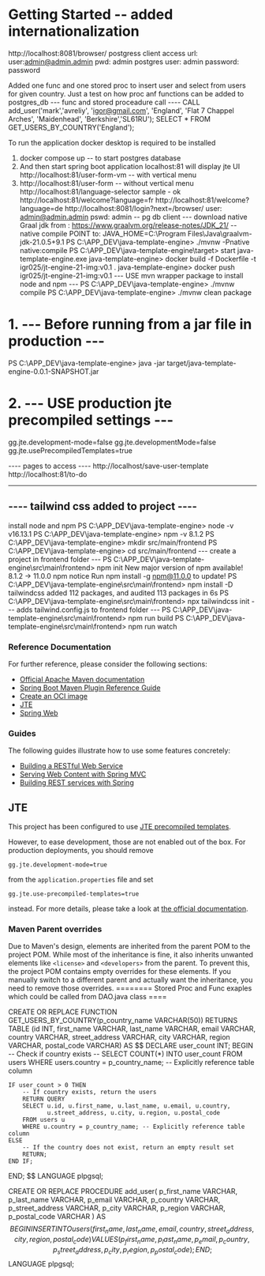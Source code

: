 # Getting Started  --  added internationalization
http://localhost:8081/browser/
postgress client access url: 
user:admin@admin.admin
pwd: admin
postgres  user: admin   password: password

Added one func and one stored proc to insert user and select from users 
for given country. Just a test on how proc anf functions can be added to postgres_db
---   func and stored proceadure call  ----
CALL add_user('mark','avreliy', 'igor@gmail.com', 'England', 'Flat 7 Chappel Arches', 'Maidenhead', 'Berkshire','SL61RU');
SELECT * FROM GET_USERS_BY_COUNTRY('England');

To run the application docker desktop is required to be installed
1) docker compose up       --  to start postgres database
2) And then start spring boot application  localhost:81 will display jte UI
   http://localhost:81/user-form-vm    -- with vertical menu 
3) http://localhost:81/user-form       -- without vertical menu
http://localhost:81/language-selector    sample - ok
http://localhost:81/welcome?language=fr
http://localhost:81/welcome?language=de
http://localhost:8081/login?next=/browser/
user:  admin@admin.admin
pswd:  admin
-- pg db client ---
download native Graal jdk from :
https://www.graalvm.org/release-notes/JDK_21/
-- native compile  POINT to: JAVA_HOME=C:\Program Files\Java\graalvm-jdk-21.0.5+9.1
PS C:\APP_DEV\java-template-engine> ./mvnw -Pnative native:compile
PS C:\APP_DEV\java-template-engine\target> start java-template-engine.exe
java-template-engine> docker build -f Dockerfile -t igr025/jt-engine-21-img:v0.1 .
java-template-engine> docker push igr025/jt-engine-21-img:v0.1
---  USE mvn wrapper package to install node and npm ---
PS C:\APP_DEV\java-template-engine> ./mvnw compile
PS C:\APP_DEV\java-template-engine> ./mvnw clean package

# 1. --- Before running from a jar file in production ---
PS C:\APP_DEV\java-template-engine>
java -jar target/java-template-engine-0.0.1-SNAPSHOT.jar

# 2. --- USE production jte precompiled settings ---
gg.jte.development-mode=false
gg.jte.developmentMode=false
gg.jte.usePrecompiledTemplates=true

---- pages to access ----
http://localhost/save-user-template
http://localhost:81/to-do

-----------------------------------------
---- tailwind css added to project ----
-----------------------------------------
install node and npm
PS C:\APP_DEV\java-template-engine> node -v
v16.13.1
PS C:\APP_DEV\java-template-engine> npm -v
8.1.2
PS C:\APP_DEV\java-template-engine> mkdir src/main/frontend
PS C:\APP_DEV\java-template-engine> cd src/main/frontend
--- create a project in frontend folder ---
PS C:\APP_DEV\java-template-engine\src\main\frontend> npm init
New major version of npm available! 8.1.2 -> 11.0.0
npm notice Run npm install -g npm@11.0.0 to update!
PS C:\APP_DEV\java-template-engine\src\main\frontend> npm install -D tailwindcss
added 112 packages, and audited 113 packages in 6s
PS C:\APP_DEV\java-template-engine\src\main\frontend> npx tailwindcss init
---  adds tailwind.config.js  to frontend folder ---
PS C:\APP_DEV\java-template-engine\src\main\frontend> npm run build
PS C:\APP_DEV\java-template-engine\src\main\frontend> npm run watch


### Reference Documentation
For further reference, please consider the following sections:

* [Official Apache Maven documentation](https://maven.apache.org/guides/index.html)
* [Spring Boot Maven Plugin Reference Guide](https://docs.spring.io/spring-boot/3.4.1/maven-plugin)
* [Create an OCI image](https://docs.spring.io/spring-boot/3.4.1/maven-plugin/build-image.html)
* [JTE](https://jte.gg/)
* [Spring Web](https://docs.spring.io/spring-boot/3.4.1/reference/web/servlet.html)

### Guides
The following guides illustrate how to use some features concretely:

* [Building a RESTful Web Service](https://spring.io/guides/gs/rest-service/)
* [Serving Web Content with Spring MVC](https://spring.io/guides/gs/serving-web-content/)
* [Building REST services with Spring](https://spring.io/guides/tutorials/rest/)

## JTE

This project has been configured to use [JTE precompiled templates](https://jte.gg/pre-compiling/).

However, to ease development, those are not enabled out of the box.
For production deployments, you should remove

```properties
gg.jte.development-mode=true
```

from the `application.properties` file and set

```properties
gg.jte.use-precompiled-templates=true
```

instead.
For more details, please take a look at [the official documentation](https://jte.gg/spring-boot-starter-3/).

### Maven Parent overrides

Due to Maven's design, elements are inherited from the parent POM to the project POM.
While most of the inheritance is fine, it also inherits unwanted elements like `<license>` and `<developers>` from the parent.
To prevent this, the project POM contains empty overrides for these elements.
If you manually switch to a different parent and actually want the inheritance, you need to remove those overrides.
========   Stored Proc and Func  exaples which could be called from DAO.java class ====

CREATE OR REPLACE FUNCTION GET_USERS_BY_COUNTRY(p_country_name VARCHAR(50))
RETURNS TABLE (id INT, first_name VARCHAR, last_name VARCHAR, email VARCHAR, country VARCHAR,
street_address VARCHAR, city VARCHAR, region VARCHAR, postal_code VARCHAR) AS $$
DECLARE
user_count INT;
BEGIN
-- Check if country exists --
SELECT COUNT(*) INTO user_count
FROM users
WHERE users.country = p_country_name; -- Explicitly reference table column

    IF user_count > 0 THEN
        -- If country exists, return the users
        RETURN QUERY
        SELECT u.id, u.first_name, u.last_name, u.email, u.country,
               u.street_address, u.city, u.region, u.postal_code
        FROM users u
        WHERE u.country = p_country_name; -- Explicitly reference table column
    ELSE
        -- If the country does not exist, return an empty result set
        RETURN;
    END IF;
END;
$$ LANGUAGE plpgsql;

CREATE OR REPLACE PROCEDURE add_user(
p_first_name VARCHAR,
p_last_name VARCHAR,
p_email VARCHAR,
p_country VARCHAR,
p_street_address VARCHAR,
p_city VARCHAR,
p_region VARCHAR,
p_postal_code VARCHAR
)
AS $$
BEGIN
INSERT INTO users (first_name, last_name, email, country, street_address, city, region, postal_code)
VALUES (p_first_name, p_last_name, p_email, p_country, p_street_address, p_city, p_region, p_postal_code);
END;
$$ LANGUAGE plpgsql;
